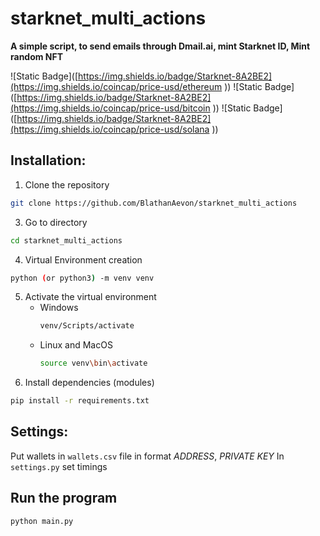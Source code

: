 # starknet_multi_actions

**A simple script, to send emails through Dmail.ai, mint Starknet ID, Mint random NFT**

![Static Badge]([https://img.shields.io/badge/Starknet-8A2BE2](https://img.shields.io/coincap/price-usd/ethereum 
)) ![Static Badge]([https://img.shields.io/badge/Starknet-8A2BE2](https://img.shields.io/coincap/price-usd/bitcoin
)) ![Static Badge]([https://img.shields.io/badge/Starknet-8A2BE2](https://img.shields.io/coincap/price-usd/solana
)) 

## Installation:

1. Clone the repository
```bash
git clone https://github.com/BlathanAevon/starknet_multi_actions
```

3. Go to directory
```bash
cd starknet_multi_actions
```
4. Virtual Environment creation
```bash
python (or python3) -m venv venv
```
5. Activate the virtual environment
    - Windows
      ```bash
      venv/Scripts/activate
      ```
    - Linux and MacOS
      ```bash
      source venv\bin\activate
      ```
6. Install dependencies (modules)
```bash
pip install -r requirements.txt
```

## Settings:

Put wallets in `wallets.csv` file in format *ADDRESS*, *PRIVATE KEY*
In `settings.py` set timings

## Run the program
```bash
python main.py
```
